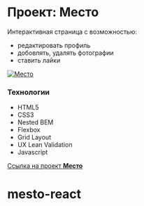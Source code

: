# Проект: Место

Интерактивная страница с возможностью:
 * редактировать профиль
 * добовлять, удалять фотографии
 * ставить лайки

[![Место](https://user-images.githubusercontent.com/101800268/171993443-1f168908-5e86-4367-96cd-769d9e118dcb.jpg)](https://dmitry-user.github.io/mesto/)

### Технологии
* HTML5
* CSS3
* Nested BEM
* Flexbox
* Grid Layout
* UX Lean Validation
* Javascript

[Ссылка на проект **Место**](https://dmitry-user.github.io/mesto/)
# mesto-react
